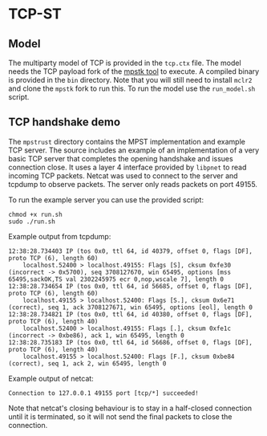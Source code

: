 # TCP-ST

## Model

The multiparty model of TCP is provided in the `tcp.ctx` file.
The model needs the TCP payload fork of the [mpstk tool](https://github.com/Apolexian/mpstk) to execute.
A compiled binary is provided in the `bin` directory.
Note that you will still need to install `mclr2` and clone the `mpstk` fork to run this.
To run the model use the `run_model.sh` script.

## TCP handshake demo

The `mpstrust` directory contains the MPST implementation and example TCP server.
The source includes an example of an implementation of a very basic TCP server that completes the opening handshake and issues connection close.
It uses a layer 4 interface provided by `libpnet` to read incoming TCP packets.
Netcat was used to connect to the server and tcpdump to observe packets.
The server only reads packets on port 49155.

To run the example server you can use the provided script:

```
chmod +x run.sh
sudo ./run.sh
```

Example output from tcpdump:

```
12:38:28.734403 IP (tos 0x0, ttl 64, id 40379, offset 0, flags [DF], proto TCP (6), length 60)
    localhost.52400 > localhost.49155: Flags [S], cksum 0xfe30 (incorrect -> 0x5700), seq 3708127670, win 65495, options [mss 65495,sackOK,TS val 2302245975 ecr 0,nop,wscale 7], length 0
12:38:28.734654 IP (tos 0x0, ttl 64, id 56685, offset 0, flags [DF], proto TCP (6), length 60)
    localhost.49155 > localhost.52400: Flags [S.], cksum 0x6e71 (correct), seq 1, ack 3708127671, win 65495, options [eol], length 0
12:38:28.734821 IP (tos 0x0, ttl 64, id 40380, offset 0, flags [DF], proto TCP (6), length 40)
    localhost.52400 > localhost.49155: Flags [.], cksum 0xfe1c (incorrect -> 0xbe86), ack 1, win 65495, length 0
12:38:28.735183 IP (tos 0x0, ttl 64, id 56686, offset 0, flags [DF], proto TCP (6), length 40)
    localhost.49155 > localhost.52400: Flags [F.], cksum 0xbe84 (correct), seq 1, ack 2, win 65495, length 0
```

Example output of netcat:

```
Connection to 127.0.0.1 49155 port [tcp/*] succeeded!
```

Note that netcat's closing behaviour is to stay in a half-closed connection until it is terminated, so it will not send the final packets to close the connection.
